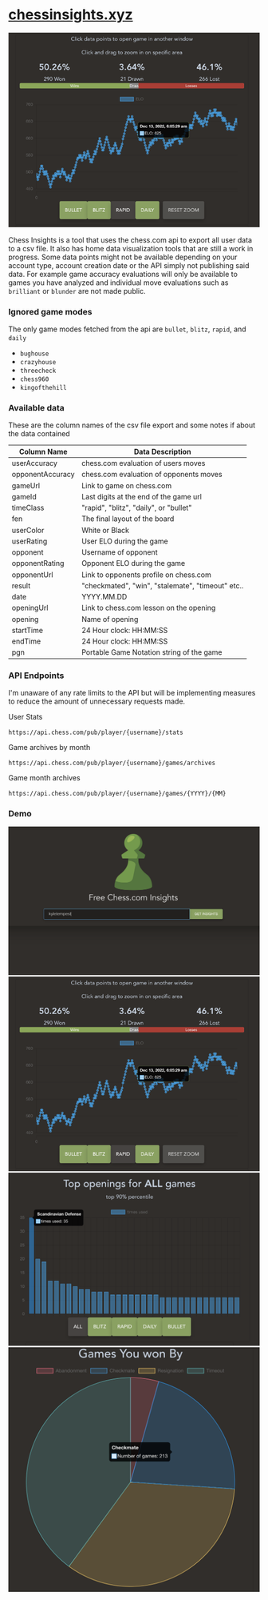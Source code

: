 # [chessinsights.xyz](https://chessinsights.xyz/)

![img](imgs/rapidOverTime.png)

Chess Insights is a tool that uses the chess.com api to export all user data to a 
csv file. It also has home data visualization tools that are still a work in progress. 
Some data points might not be available depending on your account type, account creation date 
or the API simply not publishing said data. For example game accuracy evaluations will 
only be available to games you have analyzed and individual move evaluations 
such as `brilliant` or `blunder` are not made public. 

### Ignored game modes 
The only game modes fetched from the api are `bullet`, `blitz`, `rapid`, and `daily`
- `bughouse`
- `crazyhouse`
- `threecheck`
- `chess960`
- `kingofthehill`


### Available data
These are the column names of the csv file export and some notes if about the 
data contained

| Column Name      | Data Description                                  |
|------------------|---------------------------------------------------|
| userAccuracy     | chess.com evaluation of users moves               |
| opponentAccuracy | chess.com evaluation of opponents moves           |
| gameUrl          | Link to game on chess.com                         |
| gameId           | Last digits at the end of the game url            |
| timeClass        | "rapid", "blitz", "daily", or "bullet"            |
| fen              | The final layout of the board                     |
| userColor        | White or Black                                    |
| userRating       | User ELO during the game                          |
| opponent         | Username of opponent                              |
| opponentRating   | Opponent ELO during the game                      |
| opponentUrl      | Link to opponents profile on chess.com            |
| result           | "checkmated", "win", "stalemate", "timeout" etc.. |
| date             | YYYY.MM.DD                                        |
| openingUrl       | Link to chess.com lesson on the opening           |
| opening          | Name of opening                                   |
| startTime        | 24 Hour clock: HH:MM:SS                           |
| endTime          | 24 Hour clock: HH:MM:SS                           |
| pgn              | Portable Game Notation string of the game         |


### API Endpoints
I'm unaware of any rate limits to the API but will be implementing measures to
reduce the amount of unnecessary requests made. 

User Stats
```
https://api.chess.com/pub/player/{username}/stats
```

Game archives by month
```
https://api.chess.com/pub/player/{username}/games/archives
```

Game month archives
```
https://api.chess.com/pub/player/{username}/games/{YYYY}/{MM}
```

### Demo
![img](imgs/demo.png)
![img](imgs/rapidOverTime.png)
![img](imgs/topOpenings.png)
![img](imgs/gamesWonBy.png)

